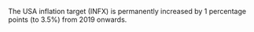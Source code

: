 The USA inflation target (INFX) is permanently increased by 1 percentage points (to 3.5%) from 2019 onwards.
